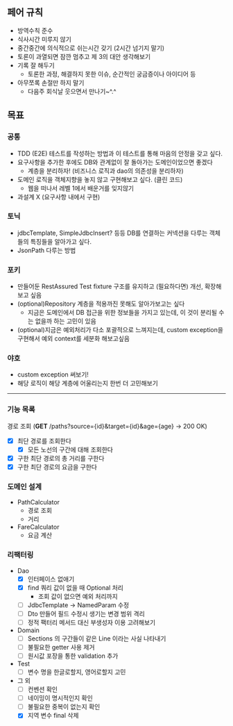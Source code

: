 ## 페어 규칙

- 방역수칙 준수
- 식사시간 미루지 않기
- 중간중간에 의식적으로 쉬는시간 갖기 (2시간 넘기지 말기)
- 토론이 과열되면 잠깐 멈추고 제 3의 대안 생각해보기
- 기록 잘 해두기
    - 토론한 과정, 해결하지 못한 이슈, 순간적인 궁금증이나 아이디어 등
- 아무쪼록 손절만 하지 말기
    - 다음주 회식날 웃으면서 만나기~^.^

## 목표

### 공통

- TDD (E2E) 테스트를 작성하는 방법과 이 테스트를 통해 마음의 안정을 갖고 싶다.
- 요구사항을 추가한 후에도 DB와 관계없이 잘 돌아가는 도메인이었으면 좋겠다
    - 계층을 분리하자! (비즈니스 로직과 dao의 의존성을 분리하자)
- 도메인 로직을 객체지향을 놓지 않고 구현해보고 싶다. (클린 코드)
    - 웹을 떠나서 레벨 1에서 배운거를 잊지않기
- 과설계 X (요구사항 내에서 구현)

### 토닉

- jdbcTemplate, SimpleJdbcInsert? 등등 DB를 연결하는 커넥션을 다루는 객체들의 특징들을 알아가고 싶다.
- JsonPath 다루는 방법

### 포키

- 만들어둔 RestAssured Test fixture 구조를 유지하고 (필요하다면) 개선, 확장해보고 싶음
- (optional)Repository 계층을 적용까진 못해도 알아가보고는 싶다
    - 지금은 도메인에서 DB 접근을 위한 정보들을 가지고 있는데, 이 것이 분리될 수는 없을까 하는 고민이 있음
- (optional)지금은 예외처리가 다소 포괄적으로 느껴지는데, custom exception을 구현해서 예외 context를 세분화 해보고싶음

### 야호

- custom exception 써보기!
- 해당 로직이 해당 계층에 어울리는지 한번 더 고민해보기

---

### 기능 목록

경로 조회 (**GET** /paths?source={id}&target={id}&age={age} → 200 OK)

- [X] 최단 경로를 조회한다
    - [X] 모든 노선의 구간에 대해 조회한다
- [X] 구한 최단 경로의 총 거리를 구한다
- [X] 구한 최단 경로의 요금을 구한다

### 도메인 설계

- PathCalculator
    - 경로 조회
    - 거리
- FareCalculator
    - 요금 계산

### 리팩터링

- Dao
    - [X] 인터페이스 없애기
    - [X] find 쿼리 값이 없을 때 Optional 처리
        - 조회 값이 없으면 예외 처리까지
    - [ ] JdbcTemplate -> NamedParam 수정
    - [ ] Dto 만들어 필드 수정시 생기는 변경 범위 격리
    - [ ] 정적 팩터리 메서드 대신 부생성자 이용 고려해보기
- Domain
    - [ ] Sections 의 구간들이 같은 Line 이라는 사실 나타내기
    - [ ] 불필요한 getter 사용 제거
    - [ ] 원시값 포장을 통한 validation 추가
- Test
    - [ ] 변수 명을 한글로할지, 영어로할지 고민
- 그 외
    - [ ] 컨벤션 확인
    - [ ] 네이밍이 명시적인지 확인
    - [ ] 불필요한 중복이 없는지 확인
    - [X] 지역 변수 final 삭제
